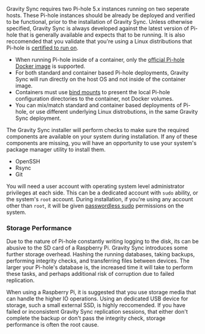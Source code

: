 Gravity Sync requires two Pi-hole 5.x instances running on two seperate hosts. These Pi-hole instances should be already be deployed and verified to be functional, prior to the installation of Gravity Sync. Unless otherwise specified, Gravity Sync is always developed against the latest version of Pi-hole that is generally available and expects that to be running. It is also reccomended that you validate that you're using a Linux distributions that Pi-hole is [certified to run on](https://docs.pi-hole.net/main/prerequesites/#supported-operating-systems). 

- When running Pi-hole inside of a container, only the [official Pi-hole Docker image](https://hub.docker.com/r/pihole/pihole) is supported.
- For both standard and container based Pi-hole deployments, Gravity Sync will run directly on the host OS and not inside of the container image.
- Containers must use [bind mounts](https://docs.docker.com/storage/bind-mounts/) to present the local Pi-hole configuration directories to the container, not Docker volumes.
- You can mix/match standard and container based deployments of Pi-hole, or use different underlying Linux distrobutions, in the same Gravity Sync deployment.

The Gravity Sync installer will perform checks to make sure the required components are available on your system during installation. If any of these components are missing, you will have an opportunity to use your system's package manager utility to install them. 

- OpenSSH
- Rsync
- Git

You will need a user account with operating system level administrator privileges at each side. This can be a dedicated account with `sudo` ability, or the system's `root` account. During installation, if you're using any account other than `root`, it will be given [passwordless sudo](https://linuxize.com/post/how-to-run-sudo-command-without-password/) permissions on the system.

### Storage Performance

Due to the nature of Pi-hole constantly writing logging to the disk, its can be abusive to the SD card of a Raspberry Pi. Gravity Sync introduces some further storage overhead. Hashing the running databases, taking backups, performing integrity checks, and transferring files between devices. The larger your Pi-hole's database is, the increased time it will take to perform these tasks, and perhaps additional risk of corruption due to failed replication.

When using a Raspberry Pi, it is suggested that you use storage media that can handle the higher IO operations. Using an dedicated USB device for storage, such a small external SSD, is highly reccomended. If you have failed or inconsistent Gravity Sync replication sessions, that either don't complete the backup or don't pass the integrity check, storage performance is often the root cause. 